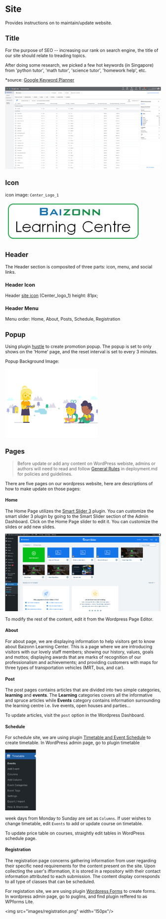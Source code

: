 # Site

Provides instructions on to maintain/update website.

## Title
For the purpose of SEO -- increasing our rank on search engine, the title of our site should relate to treading topics.

After doing some research, we picked a few hot keywords (in Singapore) from 'python tutor', 'math tutor', 'science tutor', 'homework help', etc. 

*source: [Google Keyword Planner](https://ads.google.com/intl/en_sg/home/tools/keyword-planner/)

![SEO keyword](./images/keyword.png)

## Icon
icon image: `Center_Logo_1`

![Center Logo 1](./images/Centre_Logo_1.jpg)

## Header
The Header section is composited of three parts: icon, menu, and social links. 

### Header Icon
Header [site icon](###icon) (Center_logo_1) height: 81px;

### Header Menu
Menu order: Home, About, Posts, Schedule, Registration 

## Popup
Using plugin [hustle](https://wordpress.org/plugins/wordpress-popup/) to create promotion popup. The popup is set to only shows on the 'Home' page, and the reset interval is set to every 3 minutes.

Popup Background Image:

<img src="./images/popup_bg.gif" width="300px" />

## Pages
> Before update or add any content on WordPress webiste, admins or authors will need to read and follow [General Rules](https://github.com/CMS-A2-Group-J/A2/blob/main/deployment.md#general-rules) in deployment.md for policies and guidelines.

There are five pages on our wordpress website, here are descriptions of how to make update on those pages:
#### Home
The Home Page utilizes the [Smart Slider 3](https://smartslider3.com/) plugin. You can customize the smart slider 3 plugin by going to the Smart Slider section of the Admin Dashboard. Click on the Home Page slider to edit it. You can customize the slides or add new slides.

<img src="images/smart_slider.png" width="600px" />

To modify the rest of the content, edit it from the Wordpress Page Editor.
#### About
For about page, we are displaying information to help visitors get to know about Baizonn Learning Center. This is a page where we are introducing visitors with our lovely staff members; showing our history, values, goals and mottos; displaying awards that are marks of recognition of our professionalism and achievements; and providing customers with maps for three types of transportation vehicles (MRT, bus, and car).

#### Post
The post pages contains articles that are divided into two simple categories, **learning** and **events**. The **Learning** categories covers all the informative and spruce articles while **Events** category contains information surrounding the learning centre i.e. live events, open houses and parties... 

To update articles, visit the `post` option in the Wordpress Dashboard.
#### Schedule
For schedule site, we are using plugin [Timetable and Event Schedule](https://fr.wordpress.org/plugins/mp-timetable/) to create timetable. In WordPress admin page, go to plugin timetable

<img src="images/timetable.png" width="100px"/>

week days from Monday to Sunday are set as `Columns`. If user wishes to change timetable, edit `Events` to add or update course on timetable.

To update price table on courses, straightly edit tables in WordPress schedule page.

#### Registration
The registration page concerns gathering information from user regarding their specific need requirements for the content present on the site. Upon collecting the user's ifformation, it is stored in a repository with their contact information attributed to each submission. The content display corresponds to all type of classes that can be scheduled.

For registation site, we are using plugin [Wordpress Forms](https://fr.wordpress.org/plugins/WPforms/) to create forms. In wordpress admin page, go to puglins, and find plugin reffered to as WPforms Lite.

<img src="images/registration.png" width='150px"/>
